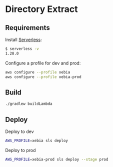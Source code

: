 # Directory Extract

## Requirements

Install [Serverless](https://serverless.com/framework/docs/getting-started/):
```bash
$ serverless -v
1.28.0
```

Configure a profile for dev and prod:
```bash
aws configure --profile xebia
aws configure --profile xebia-prod
```

## Build
```bash
./gradlew buildLambda
```

## Deploy

Deploy to dev
```bash
AWS_PROFILE=xebia sls deploy
```

Deploy to prod
```bash
AWS_PROFILE=xebia-prod sls deploy --stage prod
```
